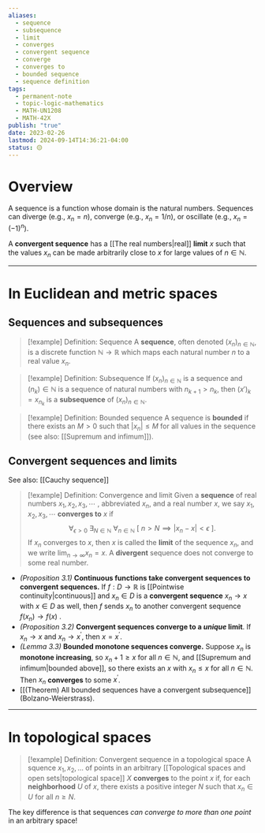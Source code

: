 ```yaml
---
aliases:
  - sequence
  - subsequence
  - limit
  - converges
  - convergent sequence
  - converge
  - converges to
  - bounded sequence
  - sequence definition
tags:
  - permanent-note
  - topic-logic-mathematics
  - MATH-UN1208
  - MATH-42X
publish: "true"
date: 2023-02-26
lastmod: 2024-09-14T14:36:21-04:00
status: 🟡
---
```

# Overview

A sequence is a function whose domain is the natural numbers. Sequences can diverge (e.g., $x_n = n$), converge (e.g., $x_n = 1/n$), or oscillate (e.g., $x_n = (-1)^n$).

A **convergent sequence** has a [[The real numbers|real]] **limit** $x$ such that the values $x_n$ can be made arbitrarily close to $x$ for large values of $n \in \mathbb N$.

---
# In Euclidean and metric spaces

## Sequences and subsequences

>[!example] Definition: Sequence
>A **sequence**, often denoted $(x_n)_{n \in \mathbb N}$, is a discrete function $\mathbb N \to \mathbb R$ which maps each natural number $n$ to a real value $x_n$. 

>[!example] Definition: Subsequence
>If $(x_n)_{n \in \mathbb N}$ is a sequence and $(n_k) \in \mathbb N$ is a sequence of natural numbers with $n_{k+1} > n_k$, then $(x')_k = x_{n_k}$ is a **subsequence** of $(x_n)_{n \in \mathbb N}$.

>[!example] Definition: Bounded sequence
>A sequence is **bounded** if there exists an $M > 0$ such that $|x_n| \leq M$ for all values in the sequence (see also: [[Supremum and infimum]]).

## Convergent sequences and limits

See also: [[Cauchy sequence]]

>[!example] Definition: Convergence and limit
>Given a **sequence** of real numbers $x_1, x_2, x_3, \cdots$ , abbreviated $x_n$, and a real number $x$, we say $x_1, x_2, x_3, \cdots$ **converges to** $x$ if 
>$$ 
>\forall_{\epsilon > 0} \ \exists_{N \in \mathbb N} \ \forall_{n \in \mathbb N} \ [ \ n > N \implies |x_n - x| < \epsilon \ ]. 
>$$
>If $x_n$ converges to $x$, then $x$ is called the **limit** of the sequence $x_n$, and we write $\lim_{n \to \infty} x_n = x$. A **divergent** sequence does not converge to some real number.

- *(Proposition 3.1)* **Continuous functions take convergent sequences to convergent sequences.** If $f: D \to \mathbb R$ is [[Pointwise continuity|continuous]] and $x_n \in D$ is a **convergent sequence** $x_n \to x$ with $x \in D$ as well, then $f$ sends $x_n$ to another convergent sequence $f(x_n) \to f(x)$ .
- *(Proposition 3.2)* **Convergent sequences converge to a *unique* limit**. If $x_n \to x$ and $x_n \to x^\prime$, then $x = x^\prime$.
- *(Lemma 3.3)* **Bounded monotone sequences converge.** Suppose $x_n$ is **monotone increasing**, so $x_n +1 \geq x$ for all $n \in \mathbb N$, and [[Supremum and infimum|bounded above]], so there exists an $x$ with $x_n \leq x$ for all $n \in \mathbb N$. Then $x_n$ **converges** to some $x^\prime$.
- [[(Theorem) All bounded sequences have a convergent subsequence]] (Bolzano-Weierstrass).

---
# In topological spaces

>[!example] Definition: Convergent sequence in a topological space
>A squence $x_1, x_2, …$ of points in an arbitrary [[Topological spaces and open sets|topological space]] $X$ **converges** to the point $x$ if, for each **neighborhood** $U$ of $x$, there exists a positive integer $N$ such that $x_n \in U$ for all $n \geq N$. 

The key difference is that sequences *can converge to more than one point* in an arbitrary space!